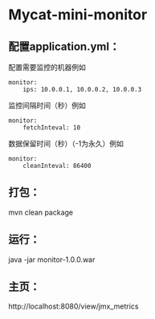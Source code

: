 # Mycat-mini-monitor

## 配置application.yml：
配置需要监控的机器例如

    monitor:
        ips: 10.0.0.1, 10.0.0.2, 10.0.0.3

监控间隔时间（秒）例如

    monitor:
        fetchInteval: 10

数据保留时间（秒）（-1为永久）例如

    monitor:
        cleanInteval: 86400
        
## 打包：
mvn clean package

## 运行：
java -jar monitor-1.0.0.war

## 主页：
http://localhost:8080/view/jmx_metrics

